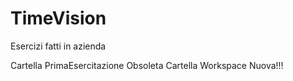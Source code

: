 # TimeVision
Esercizi fatti in azienda

Cartella PrimaEsercitazione Obsoleta
Cartella Workspace Nuova!!!
